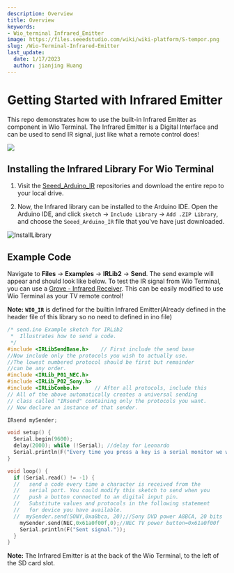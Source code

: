 ```yaml
---
description: Overview
title: Overview
keywords:
- Wio_terminal Infrared_Emitter
image: https://files.seeedstudio.com/wiki/wiki-platform/S-tempor.png
slug: /Wio-Terminal-Infrared-Emitter
last_update:
  date: 1/17/2023
  author: jianjing Huang
---
```


# Getting Started with Infrared Emitter

This repo demonstrates how to use the built-in Infrared Emitter as component in Wio Terminal. The Infrared Emitter is a Digital Interface and can be used to send IR signal, just like what a remote control does!

![](https://files.seeedstudio.com/wiki/Wio-Terminal/img/Wio-Terminal-IR.gif)

## Installing the Infrared Library For Wio Terminal

1. Visit the [Seeed_Arduino_IR](https://github.com/Seeed-Studio/Seeed_Arduino_IR) repositories and download the entire repo to your local drive.

2. Now, the Infrared library can be installed to the Arduino IDE. Open the Arduino IDE, and click `sketch` -> `Include Library` -> `Add .ZIP Library`, and choose the `Seeed_Arduino_IR` file that you've have just downloaded.

![InstallLibrary](https://files.seeedstudio.com/wiki/Wio-Terminal/img/Xnip2019-11-21_15-50-13.jpg)

## Example Code

Navigate to **Files** -> **Examples** -> **IRLib2** -> **Send**. The send example will appear and should look like below. To test the IR signal from Wio Terminal, you can use a [Grove - Infrared Receiver](https://wiki.seeedstudio.com/Grove-Infrared_Receiver/). This can be easily modified to use Wio Terminal as your TV remote control!

**Note:** **`WIO_IR`** is defined for the builtin Infrared Emitter(Already defined in the header file of this library so no need to defined in ino file)

```cpp
/* send.ino Example sketch for IRLib2
 *  Illustrates how to send a code.
 */
#include <IRLibSendBase.h>    // First include the send base
//Now include only the protocols you wish to actually use.
//The lowest numbered protocol should be first but remainder 
//can be any order.
#include <IRLib_P01_NEC.h>
#include <IRLib_P02_Sony.h>
#include <IRLibCombo.h>     // After all protocols, include this
// All of the above automatically creates a universal sending
// class called "IRsend" containing only the protocols you want.
// Now declare an instance of that sender.

IRsend mySender;

void setup() {
  Serial.begin(9600);
  delay(2000); while (!Serial); //delay for Leonardo
  Serial.println(F("Every time you press a key is a serial monitor we will send."));
}

void loop() {
  if (Serial.read() != -1) {
  //   send a code every time a character is received from the 
  //   serial port. You could modify this sketch to send when you
  //   push a button connected to an digital input pin.
  //   Substitute values and protocols in the following statement
  //   for device you have available.
  //  mySender.send(SONY,0xa8bca, 20);//Sony DVD power A8BCA, 20 bits
    mySender.send(NEC,0x61a0f00f,0);//NEC TV power button=0x61a0f00f
    Serial.println(F("Sent signal."));
  }
}
```

**Note:** The Infrared Emitter is at the back of the Wio Terminal, to the left of the SD card slot.
